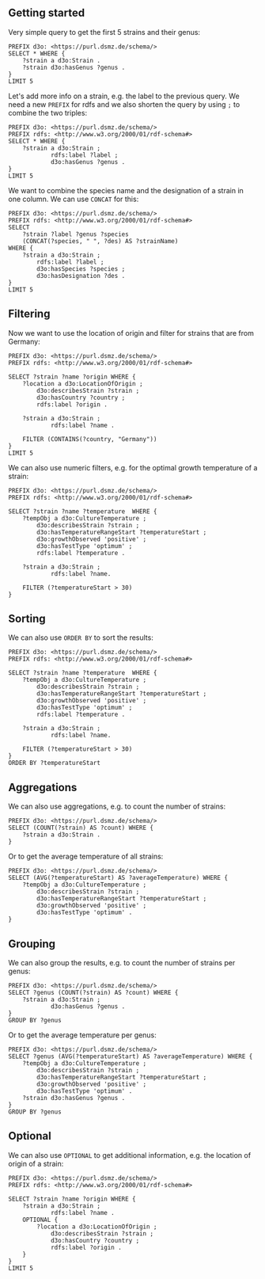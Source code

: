 ## Getting started

Very simple query to get the first 5 strains and their genus:

```sparql
PREFIX d3o: <https://purl.dsmz.de/schema/>
SELECT * WHERE {
    ?strain a d3o:Strain .
    ?strain d3o:hasGenus ?genus .
} 
LIMIT 5
```

Let's add more info on a strain, e.g. the label to the previous query. We need a new `PREFIX` for rdfs and we also shorten the query by using `;` to combine the two triples:

```sparql
PREFIX d3o: <https://purl.dsmz.de/schema/>
PREFIX rdfs: <http://www.w3.org/2000/01/rdf-schema#>
SELECT * WHERE {
    ?strain a d3o:Strain ;
            rdfs:label ?label ;
            d3o:hasGenus ?genus .
}
LIMIT 5
```

We want to combine the species name and the designation of a strain in one column. We can use `CONCAT` for this:

```sparql
PREFIX d3o: <https://purl.dsmz.de/schema/>
PREFIX rdfs: <http://www.w3.org/2000/01/rdf-schema#>
SELECT 
    ?strain ?label ?genus ?species 
    (CONCAT(?species, " ", ?des) AS ?strainName) 
WHERE {
    ?strain a d3o:Strain ;
        rdfs:label ?label ;
        d3o:hasSpecies ?species ;
        d3o:hasDesignation ?des .
}
LIMIT 5
```


## Filtering
Now we want to use the location of origin and filter for strains that are from Germany:

```sparql
PREFIX d3o: <https://purl.dsmz.de/schema/>
PREFIX rdfs: <http://www.w3.org/2000/01/rdf-schema#>

SELECT ?strain ?name ?origin WHERE {
    ?location a d3o:LocationOfOrigin ;
        d3o:describesStrain ?strain ;
        d3o:hasCountry ?country ;
		rdfs:label ?origin .

    ?strain a d3o:Strain ;
            rdfs:label ?name .

    FILTER (CONTAINS(?country, "Germany"))
}
LIMIT 5
```

We can also use numeric filters, e.g. for the optimal growth temperature of a strain:

```sparql
PREFIX d3o: <https://purl.dsmz.de/schema/>
PREFIX rdfs: <http://www.w3.org/2000/01/rdf-schema#>

SELECT ?strain ?name ?temperature  WHERE {
    ?tempObj a d3o:CultureTemperature ;
        d3o:describesStrain ?strain ;
        d3o:hasTemperatureRangeStart ?temperatureStart ;
        d3o:growthObserved 'positive' ;
        d3o:hasTestType 'optimum' ;
		rdfs:label ?temperature .

    ?strain a d3o:Strain ;
            rdfs:label ?name.

    FILTER (?temperatureStart > 30)
}
```

## Sorting

We can also use `ORDER BY` to sort the results:

```sparql
PREFIX d3o: <https://purl.dsmz.de/schema/>
PREFIX rdfs: <http://www.w3.org/2000/01/rdf-schema#>

SELECT ?strain ?name ?temperature  WHERE {
    ?tempObj a d3o:CultureTemperature ;
        d3o:describesStrain ?strain ;
        d3o:hasTemperatureRangeStart ?temperatureStart ;
        d3o:growthObserved 'positive' ;
        d3o:hasTestType 'optimum' ;
        rdfs:label ?temperature .

    ?strain a d3o:Strain ;
            rdfs:label ?name.

    FILTER (?temperatureStart > 30)
}
ORDER BY ?temperatureStart
```

## Aggregations

We can also use aggregations, e.g. to count the number of strains:

```sparql
PREFIX d3o: <https://purl.dsmz.de/schema/>
SELECT (COUNT(?strain) AS ?count) WHERE {
    ?strain a d3o:Strain .
}
```

Or to get the average temperature of all strains:

```sparql
PREFIX d3o: <https://purl.dsmz.de/schema/>
SELECT (AVG(?temperatureStart) AS ?averageTemperature) WHERE {
    ?tempObj a d3o:CultureTemperature ;
        d3o:describesStrain ?strain ;
        d3o:hasTemperatureRangeStart ?temperatureStart ;
        d3o:growthObserved 'positive' ;
        d3o:hasTestType 'optimum' .
}
```

## Grouping

We can also group the results, e.g. to count the number of strains per genus:

```sparql
PREFIX d3o: <https://purl.dsmz.de/schema/>
SELECT ?genus (COUNT(?strain) AS ?count) WHERE {
    ?strain a d3o:Strain ;
            d3o:hasGenus ?genus .
}
GROUP BY ?genus
```

Or to get the average temperature per genus:

```sparql
PREFIX d3o: <https://purl.dsmz.de/schema/>
SELECT ?genus (AVG(?temperatureStart) AS ?averageTemperature) WHERE {
    ?tempObj a d3o:CultureTemperature ;
        d3o:describesStrain ?strain ;
        d3o:hasTemperatureRangeStart ?temperatureStart ;
        d3o:growthObserved 'positive' ;
        d3o:hasTestType 'optimum' .
    ?strain d3o:hasGenus ?genus .
}
GROUP BY ?genus
```

## Optional

We can also use `OPTIONAL` to get additional information, e.g. the location of origin of a strain:

```sparql
PREFIX d3o: <https://purl.dsmz.de/schema/>
PREFIX rdfs: <http://www.w3.org/2000/01/rdf-schema#>

SELECT ?strain ?name ?origin WHERE {
    ?strain a d3o:Strain ;
            rdfs:label ?name .
    OPTIONAL {
        ?location a d3o:LocationOfOrigin ;
            d3o:describesStrain ?strain ;
            d3o:hasCountry ?country ;
            rdfs:label ?origin .
    }
}
LIMIT 5
```


